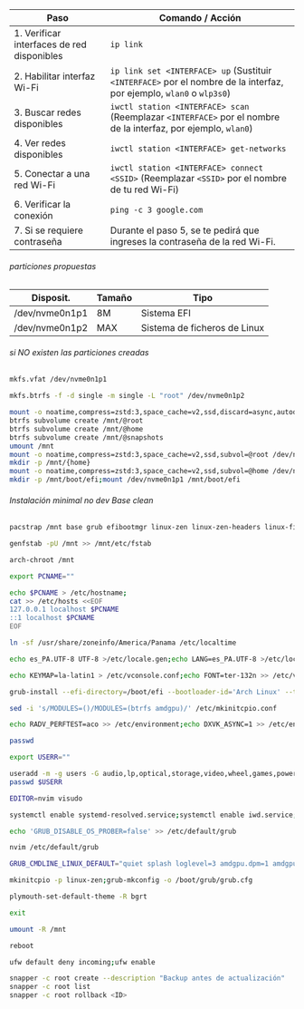 | Paso | Comando / Acción |
|------|------------------|
| 1. Verificar interfaces de red disponibles | `ip link` |
| 2. Habilitar interfaz Wi-Fi | `ip link set <INTERFACE> up` (Sustituir `<INTERFACE>` por el nombre de la interfaz, por ejemplo, `wlan0` o `wlp3s0`) |
| 3. Buscar redes disponibles | `iwctl station <INTERFACE> scan` (Reemplazar `<INTERFACE>` por el nombre de la interfaz, por ejemplo, `wlan0`) |
| 4. Ver redes disponibles | `iwctl station <INTERFACE> get-networks` |
| 5. Conectar a una red Wi-Fi | `iwctl station <INTERFACE> connect <SSID>` (Reemplazar `<SSID>` por el nombre de tu red Wi-Fi) |
| 6. Verificar la conexión | `ping -c 3 google.com` |
| 7. Si se requiere contraseña | Durante el paso 5, se te pedirá que ingreses la contraseña de la red Wi-Fi. |

###### particiones propuestas
|Disposit.|Tamaño|Tipo|
|---|---|---|
|/dev/nvme0n1p1|8M|Sistema EFI|
|/dev/nvme0n1p2|MAX|Sistema de ficheros de Linux|

###### si *NO existen* las particiones creadas
```bash
mkfs.vfat /dev/nvme0n1p1
```
```bash
mkfs.btrfs -f -d single -m single -L "root" /dev/nvme0n1p2
```

```bash
mount -o noatime,compress=zstd:3,space_cache=v2,ssd,discard=async,autodefrag /dev/nvme0n1p2 /mnt
btrfs subvolume create /mnt/@root
btrfs subvolume create /mnt/@home
btrfs subvolume create /mnt/@snapshots
umount /mnt
mount -o noatime,compress=zstd:3,space_cache=v2,ssd,subvol=@root /dev/nvme0n1p2 /mnt
mkdir -p /mnt/{home}
mount -o noatime,compress=zstd:3,space_cache=v2,ssd,subvol=@home /dev/nvme0n1p2 /mnt/home
mkdir -p /mnt/boot/efi;mount /dev/nvme0n1p1 /mnt/boot/efi
```

###### Instalación minimal no dev Base clean 
```bash
pacstrap /mnt base grub efibootmgr linux-zen linux-zen-headers linux-firmware amd-ucode iwd wireless-regdb btrfs-progs fuse pipewire pipewire-pulse wireplumber pipewire-alsa mesa vulkan-radeon libva-mesa-driver mesa-vdpau lib32-mesa lib32-vulkan-radeon lib32-libva-mesa-driver lib32-mesa-vdpau amdgpu upower sof-firmware sudo ufw snapper util-linux plymouth xorg-xwayland wayland terminus-font xdg-user-dirs htop neovim hunspell-es_pa
```

```bash
genfstab -pU /mnt >> /mnt/etc/fstab
```

```bash
arch-chroot /mnt
```

```bash
export PCNAME=""
```

```bash
echo $PCNAME > /etc/hostname;
cat >> /etc/hosts <<EOF
127.0.0.1 localhost $PCNAME
::1 localhost $PCNAME
EOF
```

```bash
ln -sf /usr/share/zoneinfo/America/Panama /etc/localtime
```

```bash
echo es_PA.UTF-8 UTF-8 >/etc/locale.gen;echo LANG=es_PA.UTF-8 >/etc/locale.conf;echo LANG=es_PA.UTF-8 >>/etc/environment;echo LC_TIME=C >>/etc/environment;echo LC_COLLATE=C >>/etc/environment;locale-gen
```

```bash
echo KEYMAP=la-latin1 > /etc/vconsole.conf;echo FONT=ter-132n >> /etc/vconsole.conf
```

```bash
grub-install --efi-directory=/boot/efi --bootloader-id='Arch Linux' --target=x86_64-efi
```

```bash
sed -i 's/MODULES=()/MODULES=(btrfs amdgpu)/' /etc/mkinitcpio.conf
```

```bash
echo RADV_PERFTEST=aco >> /etc/environment;echo DXVK_ASYNC=1 >> /etc/environment
```

```bash
passwd
```

```bash
export USERR=""
```

```bash
useradd -m -g users -G audio,lp,optical,storage,video,wheel,games,power,scanner,polkitd -s /bin/bash $USERR
passwd $USERR
```

```bash
EDITOR=nvim visudo
```

```bash
systemctl enable systemd-resolved.service;systemctl enable iwd.service;systemctl enable bluetooth.service;systemctl enable ufw.service;systemctl enable upower.service;sudo systemctl enable fstrim.timer;
```
```bash
echo 'GRUB_DISABLE_OS_PROBER=false' >> /etc/default/grub
```

```bash
nvim /etc/default/grub

GRUB_CMDLINE_LINUX_DEFAULT="quiet splash loglevel=3 amdgpu.dpm=1 amdgpu.dc=1 amdgpu.noretry=0 amdgpu.vm_fragment_size=9 amdgpu.powerplay=1"
```

```bash
mkinitcpio -p linux-zen;grub-mkconfig -o /boot/grub/grub.cfg
```

```bash
plymouth-set-default-theme -R bgrt
```

```bash
exit
```
```bash
umount -R /mnt
```
```bash
reboot
```

```bash
ufw default deny incoming;ufw enable
```

```bash
snapper -c root create --description "Backup antes de actualización"
snapper -c root list
snapper -c root rollback <ID>
```

